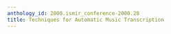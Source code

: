 ```yaml
---
anthology_id: 2000.ismir_conference-2000.28
title: Techniques for Automatic Music Transcription
---
```

